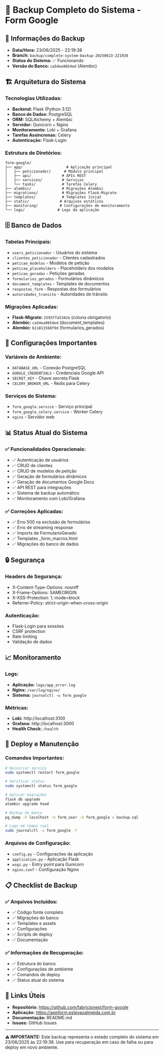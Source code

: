 # 🔄 Backup Completo do Sistema - Form Google

## 📅 **Informações do Backup**

- **Data/Hora:** 23/06/2025 - 22:19:38
- **Branch:** `backup/complete-system-backup-20250623-221938`
- **Status do Sistema:** ✅ Funcionando
- **Versão do Banco:** `ca54ea9654ed` (Alembic)

## 🏗️ **Arquitetura do Sistema**

### **Tecnologias Utilizadas:**

- **Backend:** Flask (Python 3.12)
- **Banco de Dados:** PostgreSQL
- **ORM:** SQLAlchemy + Alembic
- **Servidor:** Gunicorn + Nginx
- **Monitoramento:** Loki + Grafana
- **Tarefas Assíncronas:** Celery
- **Autenticação:** Flask-Login

### **Estrutura de Diretórios:**

```
form-google/
├── app/                    # Aplicação principal
│   ├── peticionador/      # Módulo principal
│   ├── api/              # APIs REST
│   ├── services/         # Serviços
│   └── tasks/            # Tarefas Celery
├── alembic/              # Migrações Alembic
├── migrations/           # Migrações Flask-Migrate
├── templates/            # Templates Jinja2
├── static/              # Arquivos estáticos
├── monitoring/          # Configurações de monitoramento
└── logs/               # Logs da aplicação
```

## 🗄️ **Banco de Dados**

### **Tabelas Principais:**

- `users_peticionador` - Usuários do sistema
- `clientes_peticionador` - Clientes cadastrados
- `peticao_modelos` - Modelos de petição
- `peticao_placeholders` - Placeholders dos modelos
- `peticao_geradas` - Petições geradas
- `formularios_gerados` - Formulários dinâmicos
- `document_templates` - Templates de documentos
- `respostas_form` - Respostas dos formulários
- `autoridades_transito` - Autoridades de trânsito

### **Migrações Aplicadas:**

- **Flask-Migrate:** `2595ffa5342e` (coluna obrigatorio)
- **Alembic:** `ca54ea9654ed` (document_templates)
- **Alembic:** `b11811568f9d` (formularios_gerados)

## 🔧 **Configurações Importantes**

### **Variáveis de Ambiente:**

- `DATABASE_URL` - Conexão PostgreSQL
- `GOOGLE_CREDENTIALS` - Credenciais Google API
- `SECRET_KEY` - Chave secreta Flask
- `CELERY_BROKER_URL` - Redis para Celery

### **Serviços do Sistema:**

- `form_google.service` - Serviço principal
- `form_google_celery.service` - Worker Celery
- `nginx` - Servidor web

## 📊 **Status Atual do Sistema**

### ✅ **Funcionalidades Operacionais:**

- ✅ Autenticação de usuários
- ✅ CRUD de clientes
- ✅ CRUD de modelos de petição
- ✅ Geração de formulários dinâmicos
- ✅ Geração de documentos Google Docs
- ✅ API REST para integrações
- ✅ Sistema de backup automático
- ✅ Monitoramento com Loki/Grafana

### ✅ **Correções Aplicadas:**

- ✅ Erro 500 na exclusão de formulários
- ✅ Erro de streaming response
- ✅ Imports de FormularioGerado
- ✅ Templates \_form_macros.html
- ✅ Migrações do banco de dados

## 🔒 **Segurança**

### **Headers de Segurança:**

- X-Content-Type-Options: nosniff
- X-Frame-Options: SAMEORIGIN
- X-XSS-Protection: 1; mode=block
- Referrer-Policy: strict-origin-when-cross-origin

### **Autenticação:**

- Flask-Login para sessões
- CSRF protection
- Rate limiting
- Validação de dados

## 📈 **Monitoramento**

### **Logs:**

- **Aplicação:** `logs/app_error.log`
- **Nginx:** `/var/log/nginx/`
- **Sistema:** `journalctl -u form_google`

### **Métricas:**

- **Loki:** http://localhost:3100
- **Grafana:** http://localhost:3000
- **Health Check:** `/health`

## 🚀 **Deploy e Manutenção**

### **Comandos Importantes:**

```bash
# Reiniciar serviço
sudo systemctl restart form_google

# Verificar status
sudo systemctl status form_google

# Aplicar migrações
flask db upgrade
alembic upgrade head

# Backup do banco
pg_dump -h localhost -U form_user -d form_google > backup.sql

# Logs em tempo real
sudo journalctl -u form_google -f
```

### **Arquivos de Configuração:**

- `config.py` - Configurações da aplicação
- `application.py` - Aplicação Flask
- `wsgi.py` - Entry point para Gunicorn
- `nginx.conf` - Configuração Nginx

## 📋 **Checklist de Backup**

### ✅ **Arquivos Incluídos:**

- ✅ Código fonte completo
- ✅ Migrações do banco
- ✅ Templates e assets
- ✅ Configurações
- ✅ Scripts de deploy
- ✅ Documentação

### ✅ **Informações de Recuperação:**

- ✅ Estrutura do banco
- ✅ Configurações de ambiente
- ✅ Comandos de deploy
- ✅ Status atual do sistema

## 🔗 **Links Úteis**

- **Repositório:** https://github.com/fabricionext/form-google
- **Aplicação:** https://appform.estevaoalmeida.com.br
- **Documentação:** README.md
- **Issues:** GitHub Issues

---

**⚠️ IMPORTANTE:** Este backup representa o estado completo do sistema em 23/06/2025 às 22:19:38. Use para recuperação em caso de falha ou para deploy em novo ambiente.
